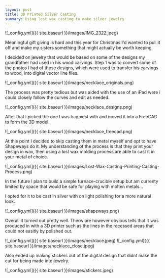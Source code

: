 ```yaml
---
layout: post
title: 3D Printed Silver Casting
summary: Using lost wax casting to make silver jewelry
---
```


![_config.yml]({{ site.baseurl }}/images/IMG_2322.jpeg)

Meaningful gift giving is hard and this year for Christmas I'd wanted to pull it off and make my sisters something that might actually be worth keeping

I decided on jewelry that would be based on some of the designs my grandfather had used in his wood carvings. Step 1 was to convert some of the photos I had of these designs, which were used to transfer his carvings to wood, into digital vector line files. 

![_config.yml]({{ site.baseurl }}/images/necklace_originals.png)

The process was pretty tedious but was aided with the use of an iPad were i could closely follow the curves and edit as needed. 

![_config.yml]({{ site.baseurl }}/images/necklace_designs.png)

After that I picked the one I was happiest with and moved it into a FreeCAD to form the 3D model.

![_config.yml]({{ site.baseurl }}/images/necklace_freecad.png)

<!-- Import the component -->
<script type="module" src="https://unpkg.com/@google/model-viewer/dist/model-viewer.js"></script>
<script nomodule src="https://unpkg.com/@google/model-viewer/dist/model-viewer-legacy.js"></script>

<!-- Use it like any other HTML element -->
<model-viewer src="/images/Kingfisher.glb" style="width:500px; height:500px;" auto-rotate camera-controls camera-orbit="150deg 30deg 105%"></model-viewer>


At this point I decided to skip casting them in metal myself and opt to have Shapeways do it. My understanding of the process is that they print your design in wax, then using a lost wax molding process are able to cast it in your metal of choice. 

![_config.yml]({{ site.baseurl }}/images/Lost-Wax-Casting-Printing-Casting-Process.png)

In the future I plan to build a simple furnace-crucible setup but am currenty limited by space that would be safe for playing with molten metals...

I opted for it to be cast in silver with on light polishing for a more natural look.

![_config.yml]({{ site.baseurl }}/images/shapeways.png)

Overall it turned out pretty well. Therw are however obvious tells that it was produced in with a 3D printer such as the lines in the recessed areas that could not easitly by polished out.

![_config.yml]({{ site.baseurl }}/images/necklace.jpeg)
![_config.yml]({{ site.baseurl }}/images/necklace_close.jpeg)

Also ended up making stickers out of the digital design that didnt make the cut for being made into jewelry. 

![_config.yml]({{ site.baseurl }}/images/stickers.jpeg)
